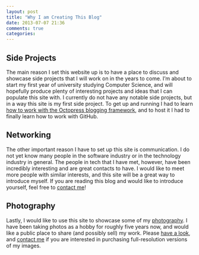 ```yaml
---
layout: post
title: "Why I am Creating This Blog"
date: 2013-07-07 21:36
comments: true
categories: 
---
```

<!-- more -->
<h2>Side Projects</h2>

The main reason I set this website up is to have a place to discuss and showcase side projects that I will work on in the years to come. I’m about to start my first year of university studying Computer Science, and will hopefully produce plenty of interesting projects and ideas that I can populate this site with. I currently do not have any notable side projects, but in a way this site is my first side project. To get up and running I had to learn [how to work with the Octopress blogging framework](/blog/2013/07/07/setting-up-octopress-on-github-pages/), and to host it I had to finally learn how to work with GitHub.

<h2>Networking</h2>

The other important reason I have to set up this site is communication. I do not yet know many people in the software industry or in the technology industry in general. The people in tech that I have met, however, have been incredibly interesting and are great contacts to have. I would like to meet more people with similar interests, and this site will be a great way to introduce myself. If you are reading this blog and would like to introduce yourself, feel free to [contact me](/contact/)!

<h2>Photography</h2>

Lastly, I would like to use this site to showcase some of my [photography](/photography/). I have been taking photos as a hobby for roughly five years now, and would like a public place to share (and possibly sell) my work. Please [have a look](/photography), and [contact me](/contact/) if you are interested in purchasing full-resolution versions of my images.